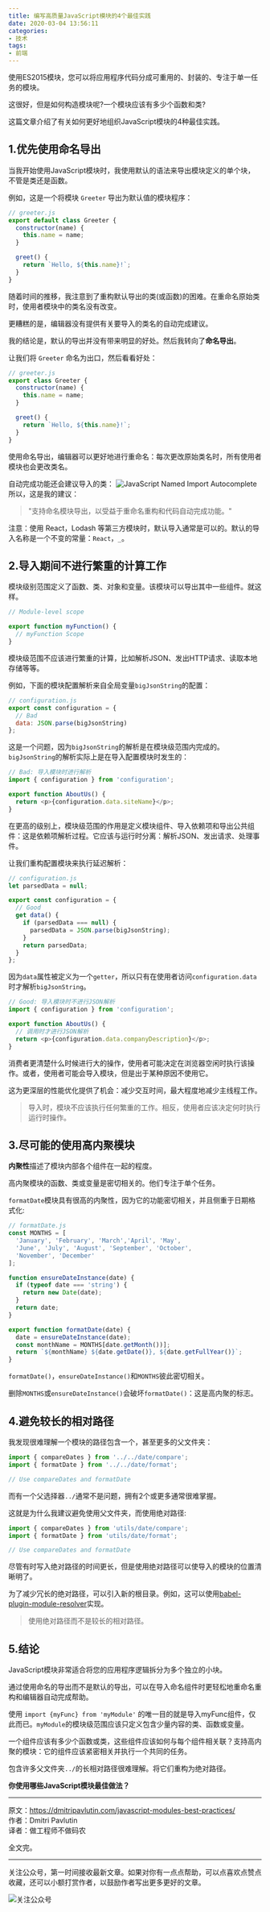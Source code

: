 ```yaml
---
title: 编写高质量JavaScript模块的4个最佳实践
date: 2020-03-04 13:56:11
categories:
- 技术
tags:
- 前端
---
```


使用ES2015模块，您可以将应用程序代码分成可重用的、封装的、专注于单一任务的模块。

这很好，但是如何构造模块呢?一个模块应该有多少个函数和类?

这篇文章介绍了有关如何更好地组织JavaScript模块的4种最佳实践。

<!-- more -->

## 1.优先使用命名导出
当我开始使用JavaScript模块时，我使用默认的语法来导出模块定义的单个块，不管是类还是函数。

例如，这是一个将模块 `Greeter` 导出为默认值的模块程序：
```js
// greeter.js
export default class Greeter {
  constructor(name) {
    this.name = name;
  }

  greet() {
    return `Hello, ${this.name}!`;
  }
}
```
随着时间的推移，我注意到了重构默认导出的类(或函数)的困难。在重命名原始类时，使用者模块中的类名没有改变。

更糟糕的是，编辑器没有提供有关要导入的类名的自动完成建议。

我的结论是，默认的导出并没有带来明显的好处。然后我转向了**命名导出**。

让我们将 `Greeter` 命名为出口，然后看看好处：
```js
// greeter.js
export class Greeter {
  constructor(name) {
    this.name = name;
  }

  greet() {
    return `Hello, ${this.name}!`;
  }
}
```
使用命名导出，编辑器可以更好地进行重命名：每次更改原始类名时，所有使用者模块也会更改类名。

自动完成功能还会建议导入的类：
![JavaScript Named Import Autocomplete](https://dmitripavlutin.com/static/50f5c31a9862daaaae1478c3875cd12c/ff59c/autocomplete-4.png)
所以，这是我的建议：
> "支持命名模块导出，以受益于重命名重构和代码自动完成功能。"

注意：使用 React，Lodash 等第三方模块时，默认导入通常是可以的。默认的导入名称是一个不变的常量：`React`，`_`。

## 2.导入期间不进行繁重的计算工作
模块级别范围定义了函数、类、对象和变量。该模块可以导出其中一些组件。就这样。
```js
// Module-level scope

export function myFunction() {
  // myFunction Scope
}
```
模块级范围不应该进行繁重的计算，比如解析JSON、发出HTTP请求、读取本地存储等等。

例如，下面的模块配置解析来自全局变量`bigJsonString`的配置：
```js
// configuration.js
export const configuration = {
  // Bad
  data: JSON.parse(bigJsonString)
};
```
这是一个问题，因为`bigJsonString`的解析是在模块级范围内完成的。`bigJsonString`的解析实际上是在导入配置模块时发生的：
```js
// Bad: 导入模块时进行解析
import { configuration } from 'configuration';

export function AboutUs() {
  return <p>{configuration.data.siteName}</p>;
}
```
在更高的级别上，模块级范围的作用是定义模块组件、导入依赖项和导出公共组件：这是依赖项解析过程。它应该与运行时分离：解析JSON、发出请求、处理事件。

让我们重构配置模块来执行延迟解析：
```js
// configuration.js
let parsedData = null;

export const configuration = {
  // Good
  get data() {
    if (parsedData === null) {
      parsedData = JSON.parse(bigJsonString);
    }
    return parsedData;
  }
};
```
因为`data`属性被定义为一个`getter`，所以只有在使用者访问`configuration.data`时才解析`bigJsonString`。
```js
// Good: 导入模块时不进行JSON解析
import { configuration } from 'configuration';

export function AboutUs() {
  // 调用时才进行JSON解析
  return <p>{configuration.data.companyDescription}</p>;
}
```
消费者更清楚什么时候进行大的操作，使用者可能决定在浏览器空闲时执行该操作。或者，使用者可能会导入模块，但是出于某种原因不使用它。

这为更深层的性能优化提供了机会：减少交互时间，最大程度地减少主线程工作。

> 导入时，模块不应该执行任何繁重的工作。相反，使用者应该决定何时执行运行时操作。

## 3.尽可能的使用高内聚模块
**内聚性**描述了模块内部各个组件在一起的程度。

高内聚模块的函数、类或变量是密切相关的。他们专注于单个任务。

`formatDate`模块具有很高的内聚性，因为它的功能密切相关，并且侧重于日期格式化:
```js
// formatDate.js
const MONTHS = [
  'January', 'February', 'March','April', 'May',
  'June', 'July', 'August', 'September', 'October',
  'November', 'December'
];

function ensureDateInstance(date) {
  if (typeof date === 'string') {
    return new Date(date);
  }
  return date;
}

export function formatDate(date) {
  date = ensureDateInstance(date);
  const monthName = MONTHS[date.getMonth())];
  return `${monthName} ${date.getDate()}, ${date.getFullYear()}`;
}
```
`formatDate()`，`ensureDateInstance()`和`MONTHS`彼此密切相关。

删除`MONTHS`或`ensureDateInstance()`会破坏`formatDate()`：这是高内聚的标志。

## 4.避免较长的相对路径
我发现很难理解一个模块的路径包含一个，甚至更多的父文件夹：
```js
import { compareDates } from '../../date/compare';
import { formatDate } from '../../date/format';

// Use compareDates and formatDate
```
而有一个父选择器`../`通常不是问题，拥有2个或更多通常很难掌握。

这就是为什么我建议避免使用父文件夹，而使用绝对路径:
```js
import { compareDates } from 'utils/date/compare';
import { formatDate } from 'utils/date/format';

// Use compareDates and formatDate
```
尽管有时写入绝对路径的时间更长，但是使用绝对路径可以使导入的模块的位置清晰明了。

为了减少冗长的绝对路径，可以引入新的根目录。例如，这可以使用[babel-plugin-module-resolver](https://github.com/tleunen/babel-plugin-module-resolver#readme)实现。

> 使用绝对路径而不是较长的相对路径。

## 5.结论
JavaScript模块非常适合将您的应用程序逻辑拆分为多个独立的小块。

通过使用命名的导出而不是默认的导出，可以在导入命名组件时更轻松地重命名重构和编辑器自动完成帮助。

使用 `import {myFunc} from 'myModule'` 的唯一目的就是导入myFunc组件，仅此而已。`myModule`的模块级范围应该只定义包含少量内容的类、函数或变量。

一个组件应该有多少个函数或类，这些组件应该如何与每个组件相关联？支持高内聚的模块：它的组件应该紧密相关并执行一个共同的任务。

包含许多父文件夹`../`的长相对路径很难理解。将它们重构为绝对路径。

**你使用哪些JavaScript模块最佳做法？**

******
原文：https://dmitripavlutin.com/javascript-modules-best-practices/  
作者：Dmitri Pavlutin  
译者：做工程师不做码农

全文完。

*************
关注公众号，第一时间接收最新文章。如果对你有一点点帮助，可以点喜欢点赞点收藏，还可以小额打赏作者，以鼓励作者写出更多更好的文章。

![关注公众号](https://gitee.com/dunizb/cloudimg/raw/jsdelivr/关注名片-大礼包_横版二维码_2020-01-01-0.jpg)

